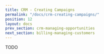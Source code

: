 ```yaml
---
title: CRM - Creating Campaigns
permalink: "/docs/crm-creating-campaigns/"
position: 12
layout: docs
prev_section: crm-managing-opportunities
next_section: billing-managing-customers
---
```


TODO
